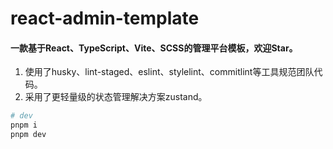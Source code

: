 # react-admin-template

#### 一款基于React、TypeScript、Vite、SCSS的管理平台模板，欢迎Star。

1. 使用了husky、lint-staged、eslint、stylelint、commitlint等工具规范团队代码。
2. 采用了更轻量级的状态管理解决方案zustand。

```sh
# dev
pnpm i
pnpm dev
```

